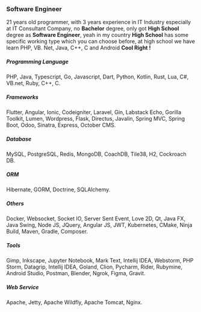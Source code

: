 ### Software Engineer

21 years old programmer, with 3 years experience in IT Industry especially at IT Consultant Company, no **Bachelor** degree, only got **High School** degree as **Software Engineer**, yeah in my country **High School** has some specific working type which you can choose before, at high school we have learn PHP, VB. Net, Java, C++, C and Android **Cool Right !**

##### Programming Language

PHP, Java, Typescript, Go, Javascript, Dart, Python, Kotlin, Rust, Lua, C#, VB.net, Ruby, C++, C.

##### Frameworks

Flutter, Angular, Ionic, Codeigniter, Laravel, Gin, Labstack Echo, Gorilla Toolkit, Lumen, Wordpress, Flask, Directus, Javalin, Spring MVC, Spring Boot, Odoo, Sinatra, Express, October CMS.

##### Database

MySQL, PostgreSQL, Redis, MongoDB, CoachDB, Tile38, H2, Cockroach DB.

##### ORM

Hibernate, GORM, Doctrine, SQLAlchemy.

##### Others

Docker, Websocket, Socket IO, Server Sent Event, Love 2D, Qt, Java FX, Java Swing, Node JS, JQuery, Angular JS, JWT, Kubernetes, CMake, Ninja Build, Maven, Gradle, Composer.

##### Tools

Gimp, Inkscape, Jupyter Notebook, Mark Text, Intellij IDEA, Webstorm, PHP Storm, Datagrip, Intellij IDEA, Goland, Clion, Pycharm, Rider, Rubymine, Android Studio, Postman, Blender, Ngrok, Figma, Gravit.

##### Web Service

Apache, Jetty, Apache Wildfly, Apache Tomcat, Nginx.
